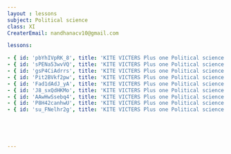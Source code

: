```yaml
--- 
layout : lessons 
subject: Political science
class: XI
CreaterEmail: nandhanacv10@gmail.com

lessons: 

- { id: 'pbYhIVpRK_8', title: 'KITE VICTERS Plus one Political science  Class 01 (First Bell-ഫസ്റ്റ് ബെല്‍)' }
- { id: 'sPENa53wvVQ', title: 'KITE VICTERS Plus one Political science  Class 02 (First Bell-ഫസ്റ്റ് ബെല്‍)' }
- { id: 'gsP4CiAdrrs', title: 'KITE VICTERS Plus one Political science  Class 03 (First Bell-ഫസ്റ്റ് ബെല്‍)' }
- { id: 'Pit2BVkf2pw', title: 'KITE VICTERS Plus one Political science  Class 04 (First Bell-ഫസ്റ്റ് ബെല്‍)' }
- { id: 'Fad1dAdJ_yA', title: 'KITE VICTERS Plus one Political science  Class 05 (First Bell-ഫസ്റ്റ് ബെല്‍)' }
- { id: 'J8_sxQdHKMo', title: 'KITE VICTERS Plus one Political science  Class 06 (First Bell-ഫസ്റ്റ് ബെല്‍)' }
- { id: 'AAwHwSsebq4', title: 'KITE VICTERS Plus one Political science  Class 07 (First Bell-ഫസ്റ്റ് ബെല്‍)' }
- { id: 'P8H42canhwU', title: 'KITE VICTERS Plus one Political science  Class 08 (First Bell-ഫസ്റ്റ് ബെല്‍)' }
- { id: 'su_FNelhr2g', title: 'KITE VICTERS Plus one Political science  Class 09 (First Bell-ഫസ്റ്റ് ബെല്‍)' }





---
```

